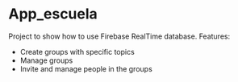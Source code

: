 # App_escuela

Project to show how to use Firebase RealTime database.
Features:
- Create groups with specific topics
- Manage groups
- Invite and manage people in the groups
